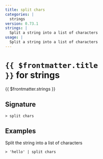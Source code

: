 ```yaml
---
title: split chars
categories: |
  strings
version: 0.73.1
strings: |
  Split a string into a list of characters
usage: |
  Split a string into a list of characters
---
```


# <code>{{ $frontmatter.title }}</code> for strings

<div class='command-title'>{{ $frontmatter.strings }}</div>

## Signature

```> split chars ```

## Examples

Split the string into a list of characters
```shell
> 'hello' | split chars
```

